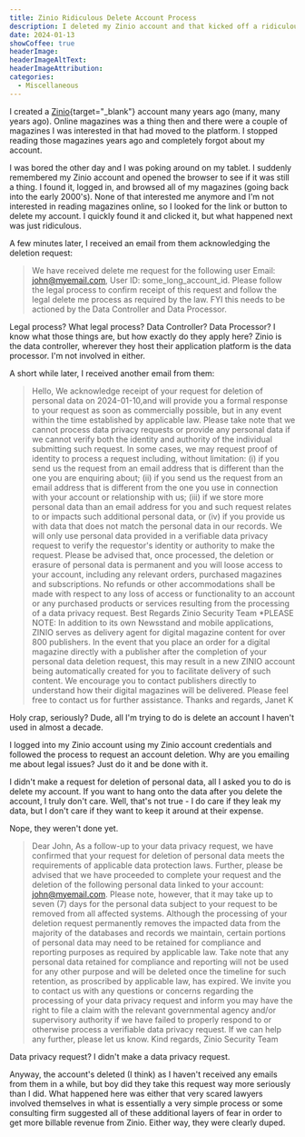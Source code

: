 ```yaml
---
title: Zinio Ridiculous Delete Account Process
description: I deleted my Zinio account and that kicked off a ridiculous series of steps beyond what I expected. How hard does it need to be to delete an online account you no longer use?
date: 2024-01-13
showCoffee: true
headerImage: 
headerImageAltText: 
headerImageAttribution: 
categories:
  - Miscellaneous
---
```


I created a [Zinio](https://zinio.com/){target="_blank"} account many years ago (many, many years ago). Online magazines was a thing then and there were a couple of magazines I was interested in that had moved to the platform. I stopped reading those magazines years ago and completely forgot about my account. 

I was bored the other day and I was poking around on my tablet. I suddenly remembered my Zinio account and opened the browser to see if it was still a thing. I found it, logged in, and browsed all of my magazines (going back into the early 2000's).  None of that interested me anymore and I'm not interested in reading magazines online, so I looked for the link or button to delete my account. I quickly found it and clicked it, but what happened next was just ridiculous.

A few minutes later, I received an email from them acknowledging the deletion request:
 
> We have received delete me request for the following user Email: john@myemail.com, User ID: some_long_account_id. Please follow the legal process to confirm receipt of this request and follow the legal delete me process as required by the law. FYI this needs to be actioned by the Data Controller and Data Processor. 

Legal process? What legal process? Data Controller? Data Processor?  I know what those things are, but how exactly do they apply here?  Zinio is the data controller, wherever they host their application platform is the data processor. I'm not involved in either.

A short while later, I received another email from them:

> Hello, 
> We acknowledge receipt of your request for deletion of personal data on 2024-01-10,and will provide you a formal response to your request as soon as commercially possible, but in any event within the time established by applicable law.
> Please take note that we cannot process data privacy requests or provide any personal data if we cannot verify both the identity and authority of the individual submitting such request. In some cases, we may request proof of identity to process a request including, without limitation: (i) if you send us the request from an email address that is different than the one you are enquiring about; (ii) if you send us the request from an email address that is different from the one you use in connection with your account or relationship with us; (iii) if we store more personal data than an email address for you and such request relates to or impacts such additional personal data, or (iv) if you provide us with data that does not match the personal data in our records. We will only use personal data provided in a verifiable data privacy request to verify the requestor's identity or authority to make the request.
> Please be advised that, once processed, the deletion or erasure of personal data is permanent and you will loose access to your account, including any relevant orders, purchased magazines and subscriptions. No refunds or other accommodations shall be made with respect to any loss of access or functionality to an account or any purchased products or services resulting from the processing of a data privacy request.
> Best Regards
> Zinio Security Team
> *PLEASE NOTE: In addition to its own Newsstand and mobile applications, ZINIO serves as delivery agent for digital magazine content for over 800 publishers. In the event that you place an order for a digital magazine directly with a publisher after the completion of your personal data deletion request, this may result in a new ZINIO account being automatically created for you to facilitate delivery of such content. We encourage you to contact publishers directly to understand how their digital magazines will be delivered.
> Please feel free to contact us for further assistance.
> Thanks and regards,
> Janet K

Holy crap, seriously? Dude, all I'm trying to do is delete an account I haven't used in almost a decade.

I logged into my Zinio account using my Zinio account credentials and followed the process to request an account deletion. Why are you emailing me about legal issues? Just do it and be done with it.

I didn't make a request for deletion of personal data, all I asked you to do is delete my account. If you want to hang onto the data after you delete the account, I truly don't care.  Well, that's not true - I do care if they leak my data, but I don't care if they want to keep it around at their expense.

Nope, they weren't done yet. 

> Dear John,
> As a follow-up to your data privacy request, we have confirmed that your request for deletion of personal data meets the requirements of applicable data protection laws. Further, please be advised that we have proceeded to complete your request and the deletion of the following personal data linked to your account: john@myemail.com. 
> Please note, however, that it may take up to seven (7) days for the personal data subject to your request to be removed from all affected systems.
> Although the processing of your deletion request permanently removes the impacted data from the majority of the databases and records we maintain, certain portions of personal data may need to be retained for compliance and reporting purposes as required by applicable law. Take note that any personal data retained for compliance and reporting will not be used for any other purpose and will be deleted once the timeline for such retention, as proscribed by applicable law, has expired.
> We invite you to contact us with any questions or concerns regarding the processing of your data privacy request and inform you may have the right to file a claim with the relevant governmental agency and/or supervisory authority if we have failed to properly respond to or otherwise process a verifiable data privacy request.
>If we can help any further, please let us know.
>Kind regards,
>Zinio Security Team

Data privacy request? I didn't make a data privacy request.

Anyway, the account's deleted (I think) as I haven't received any emails from them in a while, but boy did they take this request way more seriously than I did. What happened here was either that very scared lawyers involved themselves in what is essentially a very simple process or some consulting firm suggested all of these additional layers of fear in order to get more billable revenue from Zinio. Either way, they were clearly duped.
